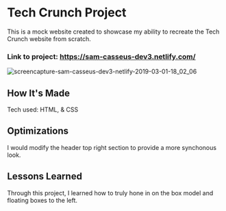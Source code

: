 # Tech Crunch Project

This is a mock website created to showcase my ability to recreate the Tech Crunch website from scratch.

### Link to project: https://sam-casseus-dev3.netlify.com/

![screencapture-sam-casseus-dev3-netlify-2019-03-01-18_02_06](https://user-images.githubusercontent.com/47072462/53671426-3d970800-3c4c-11e9-9b0e-4c6fdc4e6fee.png)

## How It's Made

Tech used: HTML, & CSS

## Optimizations

I would modify the header top right section to provide a more synchonous look.

## Lessons Learned
Through this project, I learned how to truly hone in on the box model and floating boxes to the left.
